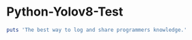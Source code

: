 # Python-Yolov8-Test
```ruby:qiita.rb
puts 'The best way to log and share programmers knowledge.'
```
